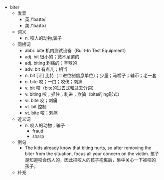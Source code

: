 - biter
  - 发音
    - 英 /'baɪtə/
    - 美 /'baɪtɚ/
  - 词义
    - n. 咬人的动物,骗子
  - 同根词
    - abbr. bite 机内测试设备（Built-In Test Equipment）
    - adj. bit 很小的；微不足道的
    - adj. biting 刺痛的；辛辣的
    - adv. bit 有点儿；相当
    - n. bit [计] 比特（二进位制信息单位）；少量；马嚼子；辅币；老一套
    - n. bite 咬；一口；咬伤；刺痛
    - v. bit 咬（bite的过去式和过去分词）
    - v. biting 咬；抓住；刺进；欺骗（bite的ing形式）
    - vi. bite 咬；刺痛
    - vt. bit 控制
    - vt. bite 咬；刺痛
  - 近义词
    - n. 咬人的动物；骗子
      - fraud
      - sharp
  - 例句
    - The kids already know that biting hurts, so after removing the biter from the situation, focus all your concern on the victim. 孩子是知道咬会伤人的，因此把咬人的孩子抱离后，集中关心一下被咬的孩子。
  - 补充